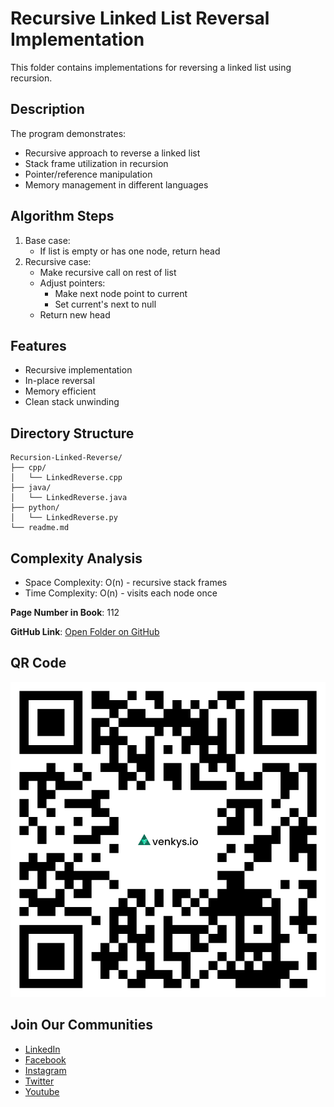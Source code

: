# Recursive Linked List Reversal Implementation

This folder contains implementations for reversing a linked list using recursion.

## Description
The program demonstrates:
- Recursive approach to reverse a linked list
- Stack frame utilization in recursion
- Pointer/reference manipulation
- Memory management in different languages

## Algorithm Steps
1. Base case:
   - If list is empty or has one node, return head
2. Recursive case:
   - Make recursive call on rest of list
   - Adjust pointers:
     - Make next node point to current
     - Set current's next to null
   - Return new head

## Features
- Recursive implementation
- In-place reversal
- Memory efficient
- Clean stack unwinding

## Directory Structure
```
Recursion-Linked-Reverse/
├── cpp/
│   └── LinkedReverse.cpp
├── java/
│   └── LinkedReverse.java
├── python/
│   └── LinkedReverse.py
└── readme.md
```

## Complexity Analysis
- Space Complexity: O(n) - recursive stack frames
- Time Complexity: O(n) - visits each node once

**Page Number in Book**: 112

**GitHub Link**: [Open Folder on GitHub](https://github.com/venkys-media/Venky_on_Datastructures/tree/main/Recursion-Linked-Reverse)

## QR Code
![QR Code](./URL%20QR%20Code%20(17).png)

## Join Our Communities
- [LinkedIn](https://www.linkedin.com/company/venkysio)
- [Facebook](https://www.facebook.com/venkysio)
- [Instagram](https://www.instagram.com/venkys.io)
- [Twitter](https://twitter.com/iovenkys)
- [Youtube](https://www.youtube.com/@venkysio)
